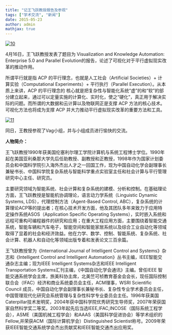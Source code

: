 ```yaml
---
title: "记王飞跃教授报告及参观"
tags: ["学术交流", "新闻"]
date: 2015-05-23
author: admin        
mathjax: true
---
```


[![10](http://www.cad.zju.edu.cn/home/vagblog/wp-content/uploads/2015/05/10.png)](http://www.cad.zju.edu.cn/home/vagblog/wp-content/uploads/2015/05/10.png)

4月16日，王飞跃教授发表了题目为 Visualization and Knowledge Automation: Enterprise 5.0 and Parallel Evolution的报告，论述了可视化对于平行虚拟现实改革的推动作用。

所谓平行就是指 ACP 的平行理念，也就是人工社会（Artificial Societies）+ 计算实验（Computational Experiments）+ 平行执行（Parallel Execution）。从本质上来讲，ACP 的平行理念的 核心就是把复杂性与智能化系统“虚”的和“软”的部分建立起来，通过可以定量实施的计算化、实时化，使之“硬化”，真正用于解决实际的问题。而所谓的大数据和云计算以及物联网正是支撑 ACP 方法的核心技术。可视化方法也将成为支撑 ACP 并大力推动平行虚拟现实改革的重要方法和工具。



[![11](http://www.cad.zju.edu.cn/home/vagblog/wp-content/uploads/2015/05/11.jpg)](http://www.cad.zju.edu.cn/home/vagblog/wp-content/uploads/2015/05/11.jpg)

同日，王教授参观了Vag小组，并与小组成员进行愉快的交流。

 

**人物简介：**

王飞跃教授1990年获美国伦塞利尔理工学院计算机与系统工程博士学位。1990年起在美国亚利桑那大学先后任助教授、副教授和正教授，1998年作为国家计划委员会和中国科学院引入海外杰出人才之一回国工作，现为中国自动化学会副理事长兼秘书长、中国科学院复杂系统与智能科学重点实验室主任和社会计算与平行管理研究中心主任、研究员。

主要研究领域为智能系统、社会计算和复杂系统的建模、分析和控制。在基础理论方面，王飞跃教授是智能机协调理论，语言动力学系统（Linguistic Dynamic Systems, LDS），代理控制方法（Agent-Based Control, ABC），复杂系统的计算理论ACP等的提出者；在核心技术开发方面，他及其团队多年来致力于应用特定操作系统ASOS（Application Specific Operating Systems），实时嵌入系统和远程可重构可编程器件的研究和应用；在重大工程应用方面，主要围绕着智能交通系统，智能车辆和汽车电子，智能空间和智能家居系统以及综合工业自动化等领域取得了显着的社会和经济效益。他在力学、数学、控制、智能系统、复杂系统、社会计算、机器人和自动化等领域出版专着和发表论文三百余篇。

王飞跃教授曾为《International Journal of Intelligent Control and Systems》杂志和《Intelligent Control and Intelligent Automation》丛书主编，IEEE智能交通杂志主编；现为IEEE Intelligent Systems杂志和IEEE Intelligent Transportation Systems汇刊主编，《中国自动化学会通讯》主编。曾任IEEE 智能交通系统学会主席，旅美科协主席，北美竺可桢教育基金会会长，现任国际控制联合会（IFAC）经济和商业系统委员会主任，ACM理事，WSRI Scientific Council 成员，中国自动化学会副理事长兼秘书长、复杂性专业学术委员会主任，中国管理现代化研究会系统管理与复杂性科学专业委员会主任。1996年获美国Caterpillar技术发明奖，2004年获中国科学院优秀研究生导师奖，2007年荣获国家自然科学奖二等奖。2003年起先后当选IEEE,IFAC,INCOSE（国际系统工程学会），ASME（美国机械工程学会）和AAAS（美国科学促进协会）等学术组织的 Fellow,并荣获ACM（国际计算机学会）Distinguished Scientist称号。2009年荣获IEEE智能交通系统学会杰出贡献奖和IEEE智能交通杰出应用奖。